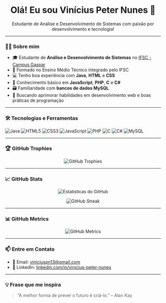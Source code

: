 <h1 align="center">Olá! Eu sou Vinícius Peter Nunes 👋</h1>

<p align="center">
Estudante de Análise e Desenvolvimento de Sistemas com paixão por desenvolvimento e tecnologia!
</p>

---

### 👨‍🎓 Sobre mim

- 🎓 Estudante de **Análise e Desenvolvimento de Sistemas** no [IFSC - Campus Gaspar](https://www.ifsc.edu.br/web/campus-gaspar)
- 🏫 Formado no Ensino Médio Técnico integrado pelo IFSC
- 💻 Tenho boa experiência com **Java**, **HTML** e **CSS**
- 🔧 Conhecimento básico em **JavaScript**, **PHP**, **C** e **C#**
- 🗃️ Familiaridade com **bancos de dados MySQL**
- 🌱 Buscando aprimorar habilidades em desenvolvimento web e boas práticas de programação

---

### 🛠️ Tecnologias e Ferramentas

![Java](https://img.shields.io/badge/-Java-007396?style=flat-square&logo=java&logoColor=white)
![HTML5](https://img.shields.io/badge/-HTML5-E34F26?style=flat-square&logo=html5&logoColor=white)
![CSS3](https://img.shields.io/badge/-CSS3-1572B6?style=flat-square&logo=css3&logoColor=white)
![JavaScript](https://img.shields.io/badge/-JavaScript-F7DF1E?style=flat-square&logo=javascript&logoColor=black)
![PHP](https://img.shields.io/badge/-PHP-777BB4?style=flat-square&logo=php&logoColor=white)
![C](https://img.shields.io/badge/-C-A8B9CC?style=flat-square&logo=c&logoColor=black)
![C#](https://img.shields.io/badge/-C%23-239120?style=flat-square&logo=c-sharp&logoColor=white)
![MySQL](https://img.shields.io/badge/-MySQL-4479A1?style=flat-square&logo=mysql&logoColor=white)

---

### 🏆 GitHub Trophies

<p align="center">
  <img src="https://github-profile-trophy.vercel.app/?username=ViniciusPN131&theme=onestar&column=4" alt="GitHub Trophies">
</p>

---

### 📈 GitHub Stats

<p align="center">
  <img src="https://github-readme-stats.vercel.app/api?username=ViniciusPN131&show_icons=true&theme=tokyonight" alt="Estatísticas do GitHub">
</p>
<p align="center">
  <img src="https://github-readme-streak-stats.herokuapp.com?user=ViniciusPN131&theme=tokyonight" alt="GitHub Streak">
</p>

---

### 📊 GitHub Metrics

<p align="center">
  <img src="https://raw.githubusercontent.com/ViniciusPN131/ViniciusPN131/main/github-metrics.svg" alt="GitHub Metrics">
</p>

---

### 📫 Entre em Contato

- 📧 Email: [viniciuspn13@gmail.com](mailto:viniciuspn13@gmail.com)  
- 💼 LinkedIn: [linkedin.com/in/vinicius-peter-nunes](https://br.linkedin.com/in/vinicius-peter-nunes)

---

### 💡 Frase que me inspira

> “A melhor forma de prever o futuro é criá-lo.” – Alan Kay
